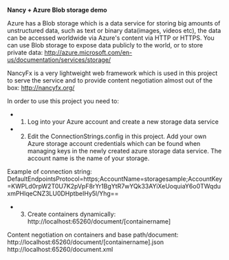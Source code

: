 **Nancy + Azure Blob storage demo**

Azure has a Blob storage which is a data service for storing big amounts of unstructured data,
such as text or binary data(images, videos etc), the data can be accessed worldwide via Azure's content via HTTP or HTTPS.
You can use Blob storage to expose data publicly to the world, or to store private data:
http://azure.microsoft.com/en-us/documentation/services/storage/

NancyFx is a very lightweight web framework which is used in this project to serve the service
and to provide content negotiation almost out of the box:
http://nancyfx.org/

In order to use this project you need to:
- 1. Log into your Azure account and create a new storage data service
- 2. Edit the ConnectionStrings.config in this project. Add your own Azure storage account
credentials which can be found when managing keys in the newly created azure storage data service. 
The account name is the name of your storage.

Example of connection string: DefaultEndpointsProtocol=https;AccountName=storagesample;AccountKey=KWPLd0rpW2T0U7K2pVpF8rYr1BgYtR7wYQk33AYiXeUoquiaY6o0TWqduxmPHlqeCNZ3LU0DHptbeIHy5l/Yhg==
- 3. Create containers dynamically:
http://localhost:65260/document/[containername]


Content negotiation on containers and base path/document:
http://localhost:65260/document/[containername].json
http://localhost:65260/document.xml

